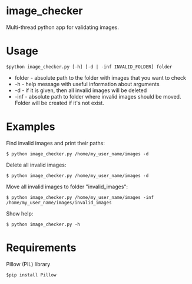 image_checker
========================

Multi-thread python app for validating images.

Usage
=======================

    $python image_checker.py [-h] [-d | -inf INVALID_FOLDER] folder

* folder - absolute path to the folder with images that you want to check
* -h - help message with useful information about arguments
* -d - if it is given, then all invalid images will be deleted
* -inf - absolute path to folder where invalid images should be moved. Folder will be created if it's not exist.

Examples
=======================

Find invalid images and print their paths:

    $ python image_checker.py /home/my_user_name/images -d

Delete all invalid images:

    $ python image_checker.py /home/my_user_name/images -d
    
Move all invalid images to folder "invalid_images":

    $ python image_checker.py /home/my_user_name/images -inf /home/my_user_name/images/invalid_images
    
Show help:

    $ python image_checker.py -h
    
Requirements
=======================

Pillow (PIL) library

    $pip install Pillow